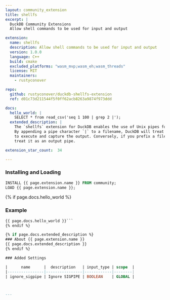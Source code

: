 ```yaml
---
layout: community_extension
title: shellfs
excerpt: |
  DuckDB Community Extensions
  Allow shell commands to be used for input and output

extension:
  name: shellfs
  description: Allow shell commands to be used for input and output
  version: 1.0.0
  language: C++
  build: cmake
  excluded_platforms: "wasm_mvp;wasm_eh;wasm_threads"
  license: MIT
  maintainers:
    - rustyconover

repo:
  github: rustyconover/duckdb-shellfs-extension
  ref: d01c73d211544f5f0ff62acb8263a9874f973ddd

docs:
  hello_world: |
    SELECT * from read_csv('seq 1 100 | grep 2 |');
  extended_description: |
    The `shellfs` extension for DuckDB enables the use of Unix pipes for input and output.
    By appending a pipe character `|` to a filename, DuckDB will treat it as a series of commands
    to execute and capture the output. Conversely, if you prefix a filename with `|`, DuckDB will
    treat it as an output pipe.

extension_star_count:  34

---
```


### Installing and Loading
```sql
INSTALL {{ page.extension.name }} FROM community;
LOAD {{ page.extension.name }};
```

{% if page.docs.hello_world %}
### Example
```sql
{{ page.docs.hello_world }}```
{% endif %}

{% if page.docs.extended_description %}
### About {{ page.extension.name }}
{{ page.docs.extended_description }}
{% endif %}

### Added Settings

|      name      |  description   | input_type | scope  |
|----------------|----------------|------------|--------|
| ignore_sigpipe | Ignore SIGPIPE | BOOLEAN    | GLOBAL |



---

